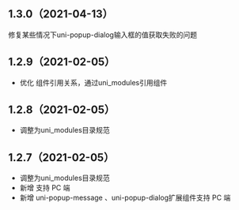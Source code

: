 ## 1.3.0（2021-04-13）
修复某些情况下uni-popup-dialog输入框的值获取失败的问题
## 1.2.9（2021-02-05）
- 优化 组件引用关系，通过uni_modules引用组件
## 1.2.8（2021-02-05）
- 调整为uni_modules目录规范
## 1.2.7（2021-02-05）
- 调整为uni_modules目录规范
- 新增 支持 PC 端
- 新增 uni-popup-message 、uni-popup-dialog扩展组件支持 PC 端

